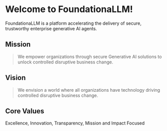 # Welcome to FoundationaLLM!

FoundationaLLM is a platform accelerating the delivery of secure, trustworthy enterprise generative AI agents.

## Mission

> We empower organizations through secure Generative AI solutions to unlock controlled disruptive business change.

## Vision

> We envision a world where all organizations have technology driving controlled disruptive business change.

## Core Values

Excellence, Innovation, Transparency, Mission and Impact Focused
